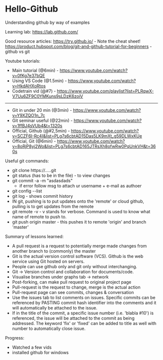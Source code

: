# Hello-Github
Understanding github by way of examples

Learning lab:
https://lab.github.com/

Good resource articles:
https://try.github.io/ - Note the cheat sheet!
https://product.hubspot.com/blog/git-and-github-tutorial-for-beginners - github vs git

Youtube tutorials:
* Main tutorial (@6min) - https://www.youtube.com/watch?v=0fKg7e37bQE
* Using VS Code (@1.5min) - https://www.youtube.com/watch?v=HkdAHXoRtos
* Codetrain vid (@#7) - https://www.youtube.com/playlist?list=PLRqwX-V7Uu6ZF9C0YMKuns9sLDzK6zoiV

----------
* Git in under 20 min (@3min) - https://www.youtube.com/watch?v=Y9XZQO1n_7c
* Git seminar useful (@22min) - https://www.youtube.com/watch?v=1ffBJ4sVUb4&t=1320s
* Official, Github (@#2,5min) - https://www.youtube.com/watch?v=SCZF6I-Rc4I&list=PLg7s6cbtAD15Das5LK9mXt_g59DLWxKUe
* Official, Git (@6min) - https://www.youtube.com/watch?v=8oRjP8yj2Wo&list=PLg7s6cbtAD165JTRsXh8ofwRw0PqUnkVH&t=360s


Useful git commands:
  - git clone https://.....git
  - git status (has to be in the file) - to view changes
  - git commit -a -m "asdasdads"
    - if error follow msg to attach ur username + e-mail as authoer
  - git config --list
  - git log - shows commit history
  - IN git, pushing is to put updates onto the 'remote' or cloud github, pulling is to get updates from the remote
  - git remote -v  - v stands for verbose. Command is used to know what name of remote to push to.
  - git push origin master    - this pushes it to remote 'origin' and branch 'master'
  

Summary of lessons learned:
  - A pull request is a request to potentially merge made changes from another branch to (commonly) the master
  - Git is the actual version control software (VCS). Github is the web service using Git hosted on servers.
  - People can use github only and git only without interchanging.
  - Git -> Version control and collaboration for documents/code.
  - Visualise branches under graphs tab -> network
  - Post-forking, can make pull request to original project page
  - Pull-request is the request to change, merge is the actual action
  - Pull-request page can see commits, changes & conversation
  - Use the issues tab to list comments on issues. Specific commits can be referenced by PASTING commit hash identifier into the comments and it will automatically be attached to the issue.
  - If in the title of the commit, a specific issue number (i.e. 'blabla #10') is referenced, the issue will be attached to the commit as being addressed. The keyword 'fix' or 'fixed' can be added to title as well with number to automatically close issue.

Progress:
- Watched a few vids
- installed github for windows
